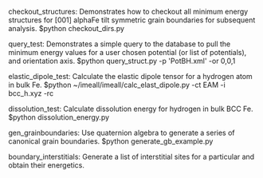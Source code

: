 checkout_structures:
  Demonstrates how to checkout all minimum energy structures for [001] alphaFe tilt symmetric
  grain boundaries for subsequent analysis.
    $python checkout_dirs.py

query_test:
  Demonstrates a simple query to the database to pull the 
  minimum energy values for a user chosen potential 
  (or list of potentials), and orientation axis.
    $python query_struct.py -p 'PotBH.xml' -or 0,0,1

elastic_dipole_test:
  Calculate the elastic dipole tensor for a hydrogen atom
  in bulk Fe.
    $python ~/imeall/imeall/calc_elast_dipole.py -ct EAM -i bcc_h.xyz -rc

dissolution_test:
  Calculate dissolution energy for hydrogen in bulk BCC Fe.
    $python dissolution_energy.py

gen_grainboundaries:
  Use quaternion algebra to generate a series of canonical grain boundaries.
  $python generate_gb_example.py

boundary_interstitials:
  Generate a list of interstitial sites for a particular and obtain their energetics.

